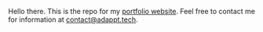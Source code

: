 Hello there. This is the repo for my [portfolio website](https://adappt.tech). Feel free to contact me for information at contact@adappt.tech.

